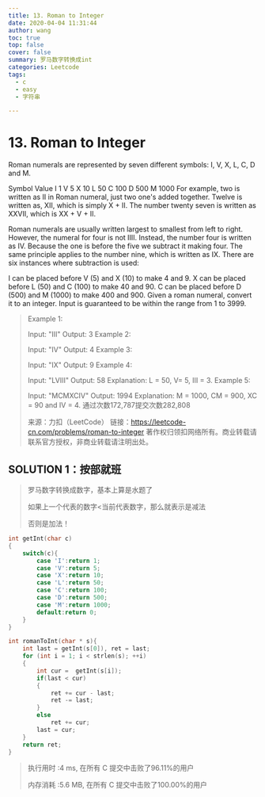 ```yaml
---
title: 13. Roman to Integer
date: 2020-04-04 11:31:44
author: wang
toc: true
top: false
cover: false
summary: 罗马数字转换成int
categories: Leetcode
tags:
  - c
  - easy
  - 字符串

---
```


# 13. Roman to Integer

Roman numerals are represented by seven different symbols: I, V, X, L, C, D and M.

Symbol       Value
I             1
V             5
X             10
L             50
C             100
D             500
M             1000
For example, two is written as II in Roman numeral, just two one's added together. Twelve is written as, XII, which is simply X + II. The number twenty seven is written as XXVII, which is XX + V + II.

Roman numerals are usually written largest to smallest from left to right. However, the numeral for four is not IIII. Instead, the number four is written as IV. Because the one is before the five we subtract it making four. The same principle applies to the number nine, which is written as IX. There are six instances where subtraction is used:

I can be placed before V (5) and X (10) to make 4 and 9. 
X can be placed before L (50) and C (100) to make 40 and 90. 
C can be placed before D (500) and M (1000) to make 400 and 900.
Given a roman numeral, convert it to an integer. Input is guaranteed to be within the range from 1 to 3999.







> Example 1:
>
> Input: "III"
> Output: 3
> Example 2:
>
> Input: "IV"
> Output: 4
> Example 3:
>
> Input: "IX"
> Output: 9
> Example 4:
>
> Input: "LVIII"
> Output: 58
> Explanation: L = 50, V= 5, III = 3.
> Example 5:
>
> Input: "MCMXCIV"
> Output: 1994
> Explanation: M = 1000, CM = 900, XC = 90 and IV = 4.
> 通过次数172,787提交次数282,808
>
>
> 来源：力扣（LeetCode）
> 链接：https://leetcode-cn.com/problems/roman-to-integer
> 著作权归领扣网络所有。商业转载请联系官方授权，非商业转载请注明出处。



## SOLUTION 1：按部就班

> 罗马数字转换成数字，基本上算是水题了
>
> 如果上一个代表的数字<当前代表数字，那么就表示是减法
>
> 否则是加法！

```c
int getInt(char c)
{
    switch(c){
        case 'I':return 1;
        case 'V':return 5;
        case 'X':return 10;
        case 'L':return 50;
        case 'C':return 100;
        case 'D':return 500;
        case 'M':return 1000;
        default:return 0;
    }
}

int romanToInt(char * s){
    int last = getInt(s[0]), ret = last;
    for (int i = 1; i < strlen(s); ++i)
    {
        int cur =  getInt(s[i]);
        if(last < cur)
        {
            ret += cur - last;
            ret -= last;
        }
        else 
            ret += cur;
        last = cur;
    }
    return ret;
}
```

> 执行用时 :4 ms, 在所有 C 提交中击败了96.11%的用户
>
> 内存消耗 :5.6 MB, 在所有 C 提交中击败了100.00%的用户

